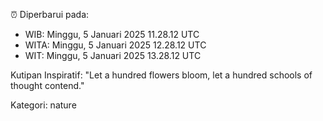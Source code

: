 ⏰ Diperbarui pada:
- WIB: Minggu, 5 Januari 2025 11.28.12 UTC
- WITA: Minggu, 5 Januari 2025 12.28.12 UTC
- WIT: Minggu, 5 Januari 2025 13.28.12 UTC

Kutipan Inspiratif:
"Let a hundred flowers bloom, let a hundred schools of thought contend."


Kategori: nature

